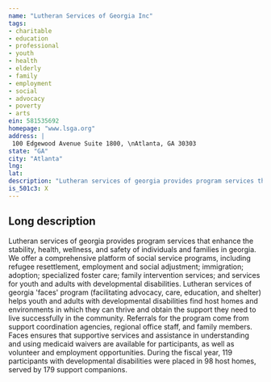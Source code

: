 ```yaml
---
name: "Lutheran Services of Georgia Inc"
tags:
- charitable
- education
- professional
- youth
- health
- elderly
- family
- employment
- social
- advocacy
- poverty
- arts
ein: 581535692
homepage: "www.lsga.org"
address: |
 100 Edgewood Avenue Suite 1800, \nAtlanta, GA 30303
state: "GA"
city: "Atlanta"
lng: 
lat: 
description: "Lutheran services of georgia provides program services that enhance the stability, health, wellness, and safety of individuals and families in georgia. "
is_501c3: X
---
```


## Long description

Lutheran services of georgia provides program services that enhance the stability, health, wellness, and safety of individuals and families in georgia. We offer a comprehensive platform of social service programs, including refugee resettlement, employment and social adjustment; immigration; adoption; specialized foster care; family intervention services; and services for youth and adults with developmental disabilities. Lutheran services of georgia 'faces' program (facilitating advocacy, care, education, and shelter) helps youth and adults with developmental disabilities find host homes and environments in which they can thrive and obtain the support they need to live successfully in the community. Referrals for the program come from support coordination agencies, regional office staff, and family members. Faces ensures that supportive services and assistance in understanding and using medicaid waivers are available for participants, as well as volunteer and employment opportunities. During the fiscal year, 119 participants with developmental disabilities were placed in 98 host homes, served by 179 support companions. 
